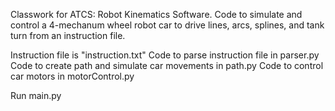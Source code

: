 Classwork for ATCS: Robot Kinematics Software. 
Code to simulate and control a 4-mechanum wheel robot car to drive lines, arcs, splines, and tank turn from an instruction file.

Instruction file is "instruction.txt"
Code to parse instruction file in parser.py
Code to create path and simulate car movements in path.py
Code to control car motors in motorControl.py

Run main.py
